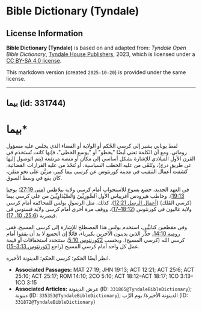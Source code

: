 # Bible Dictionary (Tyndale)

## License Information

**Bible Dictionary (Tyndale)** is based on and adapted from: _Tyndale Open Bible Dictionary_, [Tyndale House Publishers](https://tyndaleopenresources.com/), 2023, which is licensed under a [CC BY-SA 4.0 license](https://creativecommons.org/licenses/by-sa/4.0/legalcode.en).

This markdown version (created `2025-10-20`) is provided under the same license.



--------------------------------

## بيما (id: 331744)

بيما\*
======

لفظ يوناني يشير إلى كرسي الحُكم أو الولاية أو القضاء الذي يجلس عليه مسؤول روماني. ومع أن الكلمة تعني أيضًا "يخطو" أو "يوسع الخطى"، فإنها كانت تُستخدَم في القرن الأول الميلادي للإشارة بشكل أساسي إلى مكان أو منصة مرتفعة (يتم الوصول إليها عن طريق درج)، وتُلقَى من عليه الخطب السياسية، أو تُتخَذ من عليه القرارات القضائية. كشفت أعمال التنقيب في مدينة كورنثوس عن كرسي بيما كبير، مزيَّن على نحو متقَن، كان يقع في وسط السوق.

في العهد الجديد، خضع يسوع للاستجواب أمام كرسي ولاية بيلاطس ([متى 27:19](https://ref.ly/Matt27:19)؛ [يوحنا 19:13](https://ref.ly/John19:13)). وخاطب هيرودس أغريباس الأول ٱلصُّورِيِّينَ وَٱلصَّيْدَاوِيِّينَ من على كرسي بيما (كرسي المُلك) ([أعمال الرسل 12:21](https://ref.ly/Acts12:21)). كذلك، مثل الرسول بولس للمحاكمة أمام كرسي ولاية غاليون في كورنثوس ([18:12–17](https://ref.ly/Acts18:12-Acts18:17))، ووقف مرة أخرى أمام كرسي ولاية فستوس في قيصرية ([25:6، 10، 17](https://ref.ly/Acts25:6)).

وفي مقطعين كتابيَّين، استخدم بولس هذا المصطلح للإشارة إلى كرسي المسيح. ففي [رومية 14:10،](https://ref.ly/Rom14:10) حذَّر الذين يدينون الآخرين بكبرياء، قائلًا إن الجميع لا بد أن يقفوا أمام كرسي الله (كرسي المسيح). وبحسب [2كورنثوس 5:10](https://ref.ly/2Cor5:10)، ستتحدد استحقاقات أو قيمة عمل كل واحد أمام كرسي المسيح (راجع [1كورنثوس 3:13–15](https://ref.ly/1Cor3:13-1Cor3:15)).

انظر أيضًا الحكم؛ كرسي الحكم؛ الدينونة الأخيرة.

* **Associated Passages:** MAT 27:19; JHN 19:13; ACT 12:21; ACT 25:6; ACT 25:10; ACT 25:17; ROM 14:10; 2CO 5:10; ACT 18:12–ACT 18:17; 1CO 3:13–1CO 3:15
* **Associated Articles:** عرش الدينونة (ID: `331865@TyndaleBibleDictionary`); دينونة (ID: `335353@TyndaleBibleDictionary`); الدينونة الأخيرة/ يوم الرَّب (ID: `331872@TyndaleBibleDictionary`)

